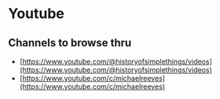 # Youtube

## Channels to browse thru

- [https://www.youtube.com/@historyofsimplethings/videos](https://www.youtube.com/@historyofsimplethings/videos)
- [https://www.youtube.com/c/michaelreeves](https://www.youtube.com/c/michaelreeves)

